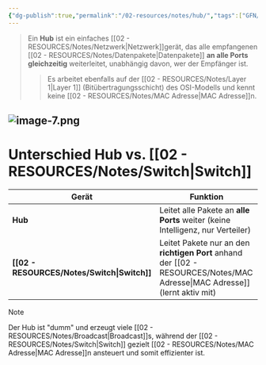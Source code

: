 ```yaml
---
{"dg-publish":true,"permalink":"/02-resources/notes/hub/","tags":["GFN/prüfungsrelevant/AP1/vorbereitung"],"noteIcon":"","updated":"2025-07-12T13:31:41.297+02:00"}
---
```


>Ein **Hub** ist ein einfaches [[02 - RESOURCES/Notes/Netzwerk\|Netzwerk]]gerät, das alle empfangenen [[02 - RESOURCES/Notes/Datenpakete\|Datenpakete]] **an alle Ports gleichzeitig** weiterleitet, unabhängig davon, wer der Empfänger ist.
> >Es arbeitet ebenfalls auf der [[02 - RESOURCES/Notes/Layer 1\|Layer 1]] (Bitübertragungsschicht) des OSI-Modells und kennt keine [[02 - RESOURCES/Notes/MAC Adresse\|MAC Adresse]]n.

![image-7.png](/img/user/02%20-%20RESOURCES/Files/image-7.png)
---

# Unterschied Hub vs. [[02 - RESOURCES/Notes/Switch\|Switch]]

|Gerät|Funktion|
|---|---|
|**Hub**|Leitet alle Pakete an **alle Ports** weiter (keine Intelligenz, nur Verteiler)|
|**[[02 - RESOURCES/Notes/Switch\|Switch]]**|Leitet Pakete nur an den **richtigen Port** anhand der [[02 - RESOURCES/Notes/MAC Adresse\|MAC Adresse]] (lernt aktiv mit)|

> [!note]  
> Der Hub ist "dumm" und erzeugt viele [[02 - RESOURCES/Notes/Broadcast\|Broadcast]]s, während der [[02 - RESOURCES/Notes/Switch\|Switch]] gezielt [[02 - RESOURCES/Notes/MAC Adresse\|MAC Adresse]]n ansteuert und somit effizienter ist.